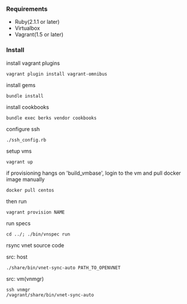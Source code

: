 ### Requirements

* Ruby(2.1.1 or later)
* Virtualbox
* Vagrant(1.5 or later)

### Install

install vagrant plugins

```
vagrant plugin install vagrant-omnibus
```

install gems

```
bundle install
```

install cookbooks

```
bundle exec berks vendor cookbooks
```

configure ssh

```
./ssh_config.rb
```

setup vms

```
vagrant up
```


if provisioning hangs on 'build_vmbase', login to the vm and pull docker image manually

```
docker pull centos
```

then run

```
vagrant provision NAME
```

run specs

```
cd ../; ./bin/vnspec run
```

rsync vnet source code

src: host
```
./share/bin/vnet-sync-auto PATH_TO_OPENVNET
```

src: vm(vnmgr)
```
ssh vnmgr
/vagrant/share/bin/vnet-sync-auto
```
